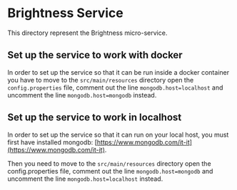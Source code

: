 # Brightness Service
This directory represent the Brightness micro-service.

## Set up the service to work with docker

In order to set up the service so that it can be run inside a docker container you have to move to the `src/main/resources` directory open the `config.properties` file, comment out the line `mongodb.host=localhost` and uncomment the line `mongodb.host=mongodb` instead.

## Set up the service to work in localhost

In order to set up the service so that it can run on your local host, you must first have installed mongodb: [https://www.mongodb.com/it-it](https://www.mongodb.com/it-it).

Then you need to move to the `src/main/resources` directory open the config.properties file, comment out the line `mongodb.host=mongodb` and uncomment the line `mongodb.host=localhost` instead.